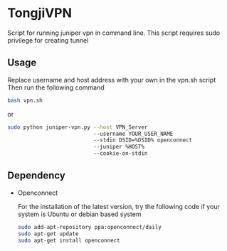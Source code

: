 # TongjiVPN
Script for running juniper vpn in command line. This script requires sudo privilege for creating tunnel


## Usage
Replace username and host address with your own in the vpn.sh script
Then run the following command

```bash
bash vpn.sh
```

or
```bash
sudo python juniper-vpn.py --host VPN_Server
                           --username YOUR_USER_NAME 
                           --stdin DSID=%DSID% openconnect 
                           --juniper %HOST% 
                           --cookie-on-stdin
```

## Dependency
- Openconnect

   For the installation of the latest version, try the following code if your system is Ubuntu or debian based system
   ```bash
   sudo add-apt-repository ppa:openconnect/daily
   sudo apt-get update
   sudo apt-get install openconnect
   ```
